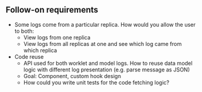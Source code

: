## Follow-on requirements

- Some logs come from a particular replica. How would you allow the user to both:
  - View logs from one replica
  - View logs from all replicas at one and see which log came from which replica
- Code reuse
  - API used for both worklet and model logs. How to reuse data model logic with different log presentation (e.g. parse message as JSON)
  - Goal: Component, custom hook design
  - How could you write unit tests for the code fetching logic?
